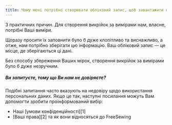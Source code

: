 ```yaml
---
title: Чому мені потрібно створювати обліковий запис, щоб завантажити викрійку за моїми мірками?
---
```


З практичних причин. Для створення викрійок за вимірами нам, власне, потрібні Ваші виміри.

Щоразу просити їх заповнити було б дуже клопітливо та виснажливо, а отже, нам потрібно зберігати цю інформацію. Ваш обліковий запис — це місце, де зберігаються ці дані.

Без способу збереження Ваших мірок, створення викрійок за вимірами було б дуже незручним.

<Note>

##### Ви запитуєте, тому що Ви нам не довіряєте?

Подібні запитання часто вказують на недовіру щодо використання персональних даних. Якщо це так, наступні посилання можуть Вам допомогти зробити проінформований вибір:

- Наші [умови конфіденційності][1]
- [Ваші права][2] та як вони відносяться до FreeSewing

</Note>
